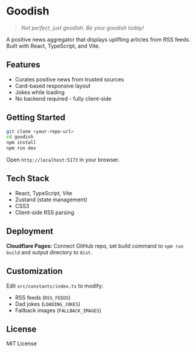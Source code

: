 # Goodish

> *Not perfect, just goodish. Be your goodish today!*

A positive news aggregator that displays uplifting articles from RSS feeds. Built with React, TypeScript, and Vite.

## Features

- Curates positive news from trusted sources
- Card-based responsive layout
- Jokes while loading
- No backend required - fully client-side

## Getting Started

```bash
git clone <your-repo-url>
cd goodish
npm install
npm run dev
```

Open `http://localhost:5173` in your browser.

## Tech Stack

- React, TypeScript, Vite
- Zustand (state management)
- CSS3
- Client-side RSS parsing

## Deployment

**Cloudflare Pages:** Connect GitHub repo, set build command to `npm run build` and output directory to `dist`.

## Customization

Edit `src/constants/index.ts` to modify:
- RSS feeds (`RSS_FEEDS`)
- Dad jokes (`LOADING_JOKES`)
- Fallback images (`FALLBACK_IMAGES`)

## License

MIT License
